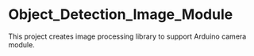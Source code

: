 # Object_Detection_Image_Module
This project creates image processing library to support Arduino camera module.
